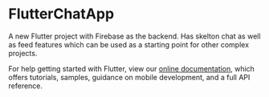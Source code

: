 # FlutterChatApp

A new Flutter project with Firebase as the backend. Has skelton chat as well as feed features which can be used as a starting point for other complex projects.


For help getting started with Flutter, view our
[online documentation](https://flutter.dev/docs), which offers tutorials,
samples, guidance on mobile development, and a full API reference.

